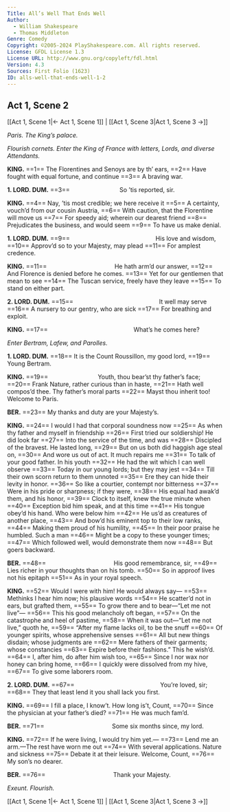 ```yaml
---
Title: All’s Well That Ends Well
Author: 
  - William Shakespeare
  - Thomas Middleton
Genre: Comedy
Copyright: ©2005-2024 PlayShakespeare.com. All rights reserved.
License: GFDL License 1.3
License URL: http://www.gnu.org/copyleft/fdl.html
Version: 4.3
Sources: First Folio (1623)
ID: alls-well-that-ends-well-1-2
---
```


## Act 1, Scene 2
[[Act 1, Scene 1|← Act 1, Scene 1]] | [[Act 1, Scene 3|Act 1, Scene 3 →]]

*Paris. The King’s palace.*

*Flourish cornets. Enter the King of France with letters, Lords, and diverse Attendants.*

**KING.**
==1== The Florentines and Senoys are by th’ ears,
==2== Have fought with equal fortune, and continue
==3== A braving war.

**1. LORD. DUM.**
==3==         So ’tis reported, sir.

**KING.**
==4== Nay, ’tis most credible; we here receive it
==5== A certainty, vouch’d from our cousin Austria,
==6== With caution, that the Florentine will move us
==7== For speedy aid; wherein our dearest friend
==8== Prejudicates the business, and would seem
==9== To have us make denial.

**1. LORD. DUM.**
==9==               His love and wisdom,
==10== Approv’d so to your Majesty, may plead
==11== For amplest credence.

**KING.**
==11==            He hath arm’d our answer,
==12== And Florence is denied before he comes.
==13== Yet for our gentlemen that mean to see
==14== The Tuscan service, freely have they leave
==15== To stand on either part.

**2. LORD. DUM.**
==15==               It well may serve
==16== A nursery to our gentry, who are sick
==17== For breathing and exploit.

**KING.**
==17==               What’s he comes here?

*Enter Bertram, Lafew, and Parolles.*

**1. LORD. DUM.**
==18== It is the Count Roussillon, my good lord,
==19== Young Bertram.

**KING.**
==19==         Youth, thou bear’st thy father’s face;
==20== Frank Nature, rather curious than in haste,
==21== Hath well compos’d thee. Thy father’s moral parts
==22== Mayst thou inherit too! Welcome to Paris.

**BER.**
==23== My thanks and duty are your Majesty’s.

**KING.**
==24== I would I had that corporal soundness now
==25== As when thy father and myself in friendship
==26== First tried our soldiership! He did look far
==27== Into the service of the time, and was
==28== Discipled of the bravest. He lasted long,
==29== But on us both did haggish age steal on,
==30== And wore us out of act. It much repairs me
==31== To talk of your good father. In his youth
==32== He had the wit which I can well observe
==33== Today in our young lords; but they may jest
==34== Till their own scorn return to them unnoted
==35== Ere they can hide their levity in honor.
==36== So like a courtier, contempt nor bitterness
==37== Were in his pride or sharpness; if they were,
==38== His equal had awak’d them, and his honor,
==39== Clock to itself, knew the true minute when
==40== Exception bid him speak, and at this time
==41== His tongue obey’d his hand. Who were below him
==42== He us’d as creatures of another place,
==43== And bow’d his eminent top to their low ranks,
==44== Making them proud of his humility,
==45== In their poor praise he humbled. Such a man
==46== Might be a copy to these younger times;
==47== Which followed well, would demonstrate them now
==48== But goers backward.

**BER.**
==48==            His good remembrance, sir,
==49== Lies richer in your thoughts than on his tomb.
==50== So in approof lives not his epitaph
==51== As in your royal speech.

**KING.**
==52== Would I were with him! He would always say⁠—
==53== Methinks I hear him now; his plausive words
==54== He scatter’d not in ears, but grafted them,
==55== To grow there and to bear—“Let me not live”⁠—
==56== This his good melancholy oft began,
==57== On the catastrophe and heel of pastime,
==58== When it was out—“Let me not live,” quoth he,
==59== “After my flame lacks oil, to be the snuff
==60== Of younger spirits, whose apprehensive senses
==61== All but new things disdain; whose judgments are
==62== Mere fathers of their garments; whose constancies
==63== Expire before their fashions.” This he wish’d.
==64== I, after him, do after him wish too,
==65== Since I nor wax nor honey can bring home,
==66== I quickly were dissolved from my hive,
==67== To give some laborers room.

**2. LORD. DUM.**
==67==               You’re loved, sir;
==68== They that least lend it you shall lack you first.

**KING.**
==69== I fill a place, I know’t. How long is’t, Count,
==70== Since the physician at your father’s died?
==71== He was much fam’d.

**BER.**
==71==            Some six months since, my lord.

**KING.**
==72== If he were living, I would try him yet.⁠—
==73== Lend me an arm.—The rest have worn me out
==74== With several applications. Nature and sickness
==75== Debate it at their leisure. Welcome, Count,
==76== My son’s no dearer.

**BER.**
==76==            Thank your Majesty.

*Exeunt. Flourish.*

[[Act 1, Scene 1|← Act 1, Scene 1]] | [[Act 1, Scene 3|Act 1, Scene 3 →]]